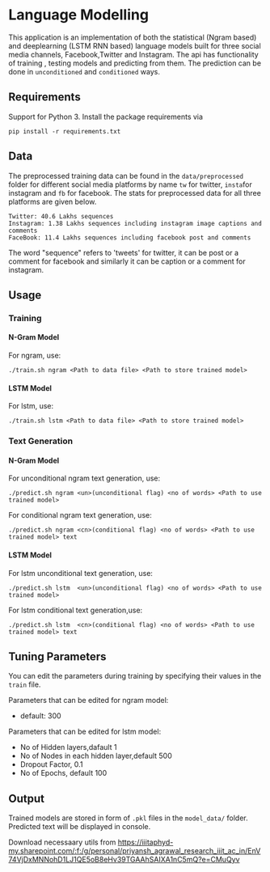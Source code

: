 # Language Modelling

This application is an implementation of both the statistical (Ngram based) and deeplearning (LSTM RNN based) language models built for three social media channels, Facebook,Twitter and Instagram. The api has functionality of training , testing models and predicting from them. The prediction can be done in ```unconditioned``` and ```conditioned``` ways.    
 

## Requirements

Support for Python 3. Install the package requirements via
```console
pip install -r requirements.txt
```  
 
## Data
 
The preprocessed training data can be found in the ```data/preprocessed``` folder for different social media platforms by name ```tw``` for twitter, ```insta```for instagram and ```fb``` for facebook. The stats for preprocessed data for all three platforms are given below.
```
Twitter: 40.6 Lakhs sequences
Instagram: 1.38 Lakhs sequences including instagram image captions and comments 
FaceBook: 11.4 Lakhs sequences including facebook post and comments
``` 
The word "sequence" refers to 'tweets' for twitter, it can be post or a comment for facebook and similarly it can be caption or a comment for instagram.
 
## Usage

### Training
#### N-Gram Model
For ngram, use:
```console
./train.sh ngram <Path to data file> <Path to store trained model>
```
#### LSTM Model
For lstm, use:
```console
./train.sh lstm <Path to data file> <Path to store trained model>
```

### Text Generation
#### N-Gram Model

For unconditional ngram text generation, use:
```console
./predict.sh ngram <un>(unconditional flag) <no of words> <Path to use trained model>
```

For conditional ngram text generation, use:
```console
./predict.sh ngram <cn>(conditional flag) <no of words> <Path to use trained model> text
```
#### LSTM Model

For lstm unconditional text generation, use:
```console
./predict.sh lstm  <un>(unconditional flag) <no of words> <Path to use trained model>
```
For lstm conditional text generation,use:
``` console
./predict.sh lstm  <cn>(conditional flag) <no of words> <Path to use trained model> text
```

## Tuning Parameters
You can edit the parameters during training by specifying their values in the ```train``` file.

Parameters that can be edited for ngram model:
-  default: 300

Parameters that can be edited for lstm model:
- No of Hidden layers,dafault 1
- No of Nodes in each hidden layer,default 500
- Dropout Factor, 0.1
- No of Epochs, default 100
 

## Output
Trained models are stored in form of ```.pkl``` files in the ```model_data/``` folder.
Predicted text will be displayed in console.         

Download necessaary utils from https://iiitaphyd-my.sharepoint.com/:f:/g/personal/priyansh_agrawal_research_iiit_ac_in/EnV74VjDxMNNohD1LJ1QE5oB8eHv39TGAAhSAIXA1nC5mQ?e=CMuQyv
